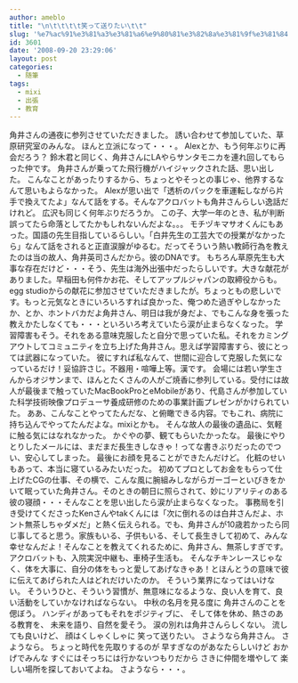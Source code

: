 ```yaml
---
author: ameblo
title: "\n\t\t\t\t笑って送りたい\t\t"
slug: '%e7%ac%91%e3%81%a3%e3%81%a6%e9%80%81%e3%82%8a%e3%81%9f%e3%81%84'
id: 3601
date: '2008-09-20 23:29:06'
layout: post
categories:
  - 随筆
tags:
  - mixi
  - 出張
  - 教育
---
```


角井さんの通夜に参列させていただきました。 誘い合わせて参加していた、草原研究室のみんな。 ほんと立派になって・・・。 Alexとか、もう何年ぶりに再会だろう？ 鈴木君と同じく、角井さんにLAやらサンタモニカを連れ回してもらった仲です。 角井さんが乗ってた飛行機がハイジャックされた話、思い出した。 こんなことがあったりするから、ちょっとやそっとの事じゃ、他界するなんて思いもよらなかった。 Alexが思い出で「透析のパックを車運転しながら片手で換えてたよ」なんて話をする。そんなアクロバットも角井さんらしい逸話だけれど。 広沢も同じく何年ぶりだろうか。 この子、大学一年のとき、私が判断誤ってたら命落としてたかもしれないんだよな。。。 モチヅキマサオくんにもあった。国語の先生目指しているらしい。「白井先生の工芸大での授業がなかったら」なんて話をされると正直涙腺がゆるむ。だってそういう熱い教師行為を教えたのは当の故人、角井英司さんだから。彼のDNAです。 もちろん草原先生も大事な存在だけど・・・そう、先生は海外出張中だったらしいです。大きな献花がありました。早稲田も何件かお花、そしてアップルジャパンの取締役からも。egg studioからの献花に参加させていただきましたが。ちょっともの悲しいです。もっと元気なときにいろいろすれば良かった、俺つめた過ぎやしなかったか、とか、ホントバカだよ角井さん、明日は我が身だよ、でもこんな身を張った教えかたしなくても・・・といろいろ考えていたら涙が止まらなくなった。 学習障害もそう。それをある意味克服したと自分で思っていた私。それをカミングアウトしてコミュニティを立ち上げた角井さん。思えば学習障害すら、彼にとっては武器になっていた。 彼にすれば私なんて、世間に迎合して克服した気になっているだけ！妥協許さじ。不器用・喧嘩上等。漢です。 会場には若い学生さんからオジサンまで、ほんとたくさんの人がご焼香に参列している。受付には故人が最後まで触っていたMacBookProとeMobileがあり、代島さんが参加していた科学技術映像プロデューサ養成研修のための事業計画プレゼンがかけられていた。 ああ、こんなことやってたんだな、と俯瞰できる内容。でもこれ、病院に持ち込んでやってたんだよな。mixiとかも。 そんな故人の最後の遺品に、気軽に触る気にはなれなかった。 かぐやの夢、観てもらいたかったな。 最後にやりとりしたメールには、まだまだ長生きしなきゃ！ってな書きぶりだったのでつい、安心してしまった。 最後にお顔を見ることができたんだけど。 化粧のせいもあって、本当に寝ているみたいだった。 初めてプロとしてお金をもらって仕上げたCGの仕事、その横で、こんな風に腕組みしながらガーゴーといびきをかいて眠っていた角井さん。そのときの朝日に照らされて、妙にリアリティのある彼の寝顔・・・そんなことを思い出したら涙が止まらなくなった。 事務局を引き受けてくださったKenさんやtakくんには「次に倒れるのは白井さんだよ、ホント無茶しちゃダメだ」と熱く伝えられる。でも、角井さんが10歳若かったら同じ事してると思う。家族もいる、子供もいる、そして長生きして初めて、みんな幸せなんだよ！そんなことを教えてくれるために、角井さん、無茶しすぎです。 アクロバットも、入院実況中継も、車椅子生活も。 そんなチキンレースじゃなく、体を大事に、自分の体をもっと愛してあげなきゃあ！とほんとうの意味で彼に伝えてあげられた人はどれだけいたのか。 そういう業界になってはいけない。 そういうひと、そういう習慣が、無意味になるような、良い人を育て、良い活動をしていかなければならない。 中秋の名月を見る度に 角井さんのことを偲ぼう。 ハンディがあってもそれをポジティブに、 そして体を休め、熱さのある教育を、 未来を語り、自然を愛そう。 涙の別れは角井さんらしくない。 流しても良いけど、 顔はくしゃくしゃに 笑って送りたい。 さようなら角井さん。 さようなら。 ちょっと時代を先取りするのが 早すぎなのがあなたらしいけど おかげでみんな すぐにはそっちには行かないつもりだから さきに仲間を増やして 楽しい場所を探しておいてよね。 さようなら・・・。
